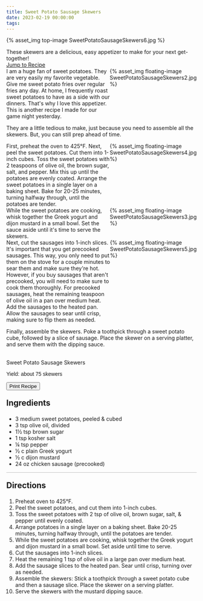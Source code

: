 ```yaml
---
title: Sweet Potato Sausage Skewers
date: 2023-02-19 00:00:00
tags:
---
```


{% asset_img top-image SweetPotatoSausageSkewers6.jpg %}
<div class="post-body">
These skewers are a delicious, easy appetizer to make for your next get-together! 

<br>
<!--more-->

<a class="jump-to-recipe-btn" href="#recipejump"> 
    Jump to Recipe
</a>

<div style="display:flex;">
I am a huge fan of sweet potatoes. They are very easily my favorite vegetable. Give me sweet potato fries over regular fries any day. At home, I frequently roast sweet potatoes to have as a side with our dinners. That's why I love this appetizer. This is another recipe I made for our game night yesterday. 
<div>
    {% asset_img floating-image SweetPotatoSausageSkewers2.jpg %}
</div>
</div>

They are a little tedious to make, just because you need to assemble all the skewers. But, you can still prep ahead of time. 

<div style="display:flex;">
First, preheat the oven to 425°F. Next, peel the sweet potatoes. Cut them into 1-inch cubes. Toss the sweet potatoes with 2 teaspoons of olive oil, the brown sugar, salt, and pepper. Mix this up until the potatoes are evenly coated. Arrange the sweet potatoes in a single layer on a baking sheet. Bake for 20-25 minutes, turning halfway through, until the potatoes are tender. 
<div>
    {% asset_img floating-image SweetPotatoSausageSkewers4.jpg %}
</div>
</div>

<div style="display:flex;">
While the sweet potatoes are cooking, whisk together the Greek yogurt and dijon mustard in a small bowl. Set the sauce aside until it's time to serve the skewers. 
<div>
    {% asset_img floating-image SweetPotatoSausageSkewers3.jpg %}
</div>
</div>

<div style="display:flex;">
Next, cut the sausages into 1-inch slices. It's important that you get precooked sausages. This way, you only need to put them on the stove for a couple minutes to sear them and make sure they're hot. However, if you buy sausages that aren't precooked, you will need to make sure to cook them thoroughly. For precooked sausages, heat the remaining teaspoon of olive oil in a pan over medium heat. Add the sausages to the heated pan. Allow the sausages to sear until crisp, making sure to flip them as needed. 
<div>
    {% asset_img floating-image SweetPotatoSausageSkewers5.jpg %}
</div>
</div>

Finally, assemble the skewers. Poke a toothpick through a sweet potato cube, followed by a slice of sausage. Place the skewer on a serving platter, and serve them with the dipping sauce. 

<br>
</div>

<div id="recipejump"></div>
<div id="recipe">
    <div class="recipe-box">
        <div class="recipe-title-box">
            <div>
                <div class="recipe-title-box-title">
                    <div class="recipe-title-box-header">Sweet Potato Sausage Skewers</div>
                </div>
                <p class="recipe-title-box-title" style="font-family: Arial;">Yield: about 75 skewers</p>
            </div>
            <!-- {% asset_img recipe-title-box-img SweetPotatoSausageSkewers6.jpg %} -->
            <button class="print-recipe"
                    type="button"
                    onclick="printDIV('recipe')" >
                Print Recipe
            </button>
        </div>
        <p style="font-size:150%;"><b>Ingredients</b></p>
        <ul class="post-body">
                <li>3 medium sweet potatoes, peeled & cubed</li>
                <li>3 tsp olive oil, divided</li>
                <li>1½ tsp brown sugar</li>
                <li>1 tsp kosher salt</li>
                <li>¼ tsp pepper</li>
                <li>½ c plain Greek yogurt</li>
                <li>½ c dijon mustard</li>
                <li>24 oz chicken sausage (precooked)</li>
        </ul>
        <hr style="height:1px;background-color:rgb(189, 189, 189) ">
        <p style="font-size:150%;"><b>Directions</b></p>
        <ol class="post-body">
            <li>Preheat oven to 425°F.</li>
            <li>Peel the sweet potatoes, and cut them into 1-inch cubes.</li>
            <li>Toss the sweet potatoes with 2 tsp of olive oil, brown sugar, salt, & pepper until evenly coated.</li>
            <li> Arrange potatoes in a single layer on a baking sheet. Bake 20-25 minutes, turning halfway through, until the potatoes are tender.</li>
            <li>While the sweet potatoes are cooking, whisk together the Greek yogurt and dijon mustard in a small bowl. Set aside until time to serve.</li>
            <li>Cut the sausages into 1-inch slices.</li>
            <li>Heat the remaining 1 tsp of olive oil in a large pan over medium heat.</li>
            <li>Add the sausage slices to the heated pan. Sear until crisp, turning over as needed.</li>
            <li>Assemble the skewers: Stick a toothpick through a sweet potato cube and then a sausage slice. Place the skewer on a serving platter.</li>
            <li>Serve the skewers with the mustard dipping sauce.</li>
        </ol> 
    </div>
</div>

<br>
